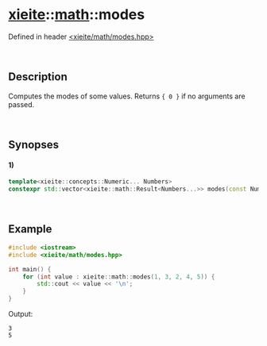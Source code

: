 # [xieite](../xieite.md)\:\:[math](../math.md)\:\:modes
Defined in header [<xieite/math/modes.hpp>](../../include/xieite/math/modes.hpp)

&nbsp;

## Description
Computes the modes of some values. Returns `{ 0 }` if no arguments are passed.

&nbsp;

## Synopses
#### 1)
```cpp
template<xieite::concepts::Numeric... Numbers>
constexpr std::vector<xieite::math::Result<Numbers...>> modes(const Numbers... values) noexcept;
```

&nbsp;

## Example
```cpp
#include <iostream>
#include <xieite/math/modes.hpp>

int main() {
    for (int value : xieite::math::modes(1, 3, 2, 4, 5)) {
        std::cout << value << '\n';
    }
}
```
Output:
```
3
5
```
